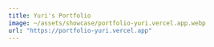 ```yaml
---
title: Yuri's Portfolio
image: ~/assets/showcase/portfolio-yuri.vercel.app.webp
url: "https://portfolio-yuri.vercel.app"
---
```

